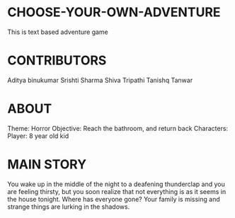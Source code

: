 # CHOOSE-YOUR-OWN-ADVENTURE
This is text based adventure game
# CONTRIBUTORS
Aditya binukumar
Srishti Sharma
Shiva Tripathi
Tanishq Tanwar
# ABOUT
Theme: Horror
Objective: Reach the bathroom, and return back
Characters: Player: 8 year old kid
# MAIN STORY
You wake up in the middle of the night to a deafening thunderclap and you are feeling thirsty, but you soon realize that not everything is as it seems in the house tonight. Where has everyone gone? Your family is missing and strange things are lurking in the shadows.
